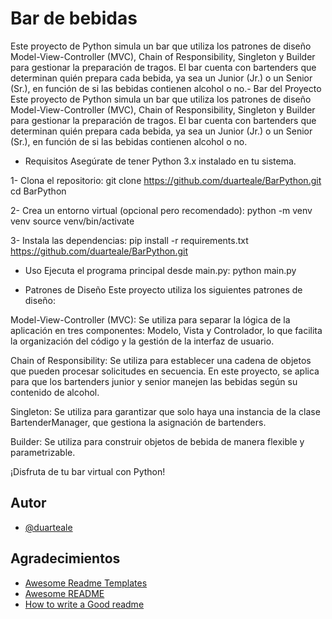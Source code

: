 
# Bar de bebidas

Este proyecto de Python simula un bar que utiliza los patrones de diseño Model-View-Controller (MVC), Chain of Responsibility, Singleton y Builder para gestionar la preparación de tragos. El bar cuenta con bartenders que determinan quién prepara cada bebida, ya sea un Junior (Jr.) o un Senior (Sr.), en función de si las bebidas contienen alcohol o no.- Bar del Proyecto
Este proyecto de Python simula un bar que utiliza los patrones de diseño Model-View-Controller (MVC), Chain of Responsibility, Singleton y Builder para gestionar la preparación de tragos. El bar cuenta con bartenders que determinan quién prepara cada bebida, ya sea un Junior (Jr.) o un Senior (Sr.), en función de si las bebidas contienen alcohol o no.


- Requisitos
  Asegúrate de tener Python 3.x instalado en tu sistema.


1- Clona el repositorio:
git clone https://github.com/duarteale/BarPython.git
cd BarPython


2- Crea un entorno virtual (opcional pero recomendado):
python -m venv venv
source venv/bin/activate

3- Instala las dependencias:
pip install -r requirements.txt
https://github.com/duarteale/BarPython.git


- Uso
  Ejecuta el programa principal desde main.py:
  python main.py

- Patrones de Diseño
  Este proyecto utiliza los siguientes patrones de diseño:

Model-View-Controller (MVC): Se utiliza para separar la lógica de la aplicación en tres componentes: Modelo, Vista y Controlador, lo que facilita la organización del código y la gestión de la interfaz de usuario.

Chain of Responsibility: Se utiliza para establecer una cadena de objetos que pueden procesar solicitudes en secuencia. En este proyecto, se aplica para que los bartenders junior y senior manejen las bebidas según su contenido de alcohol.

Singleton: Se utiliza para garantizar que solo haya una instancia de la clase BartenderManager, que gestiona la asignación de bartenders.

Builder: Se utiliza para construir objetos de bebida de manera flexible y parametrizable.


¡Disfruta de tu bar virtual con Python!
## Autor

- [@duarteale](https://www.github.com/duarteale)



## Agradecimientos

 - [Awesome Readme Templates](https://awesomeopensource.com/project/elangosundar/awesome-README-templates)
 - [Awesome README](https://github.com/matiassingers/awesome-readme)
 - [How to write a Good readme](https://bulldogjob.com/news/449-how-to-write-a-good-readme-for-your-github-project)

